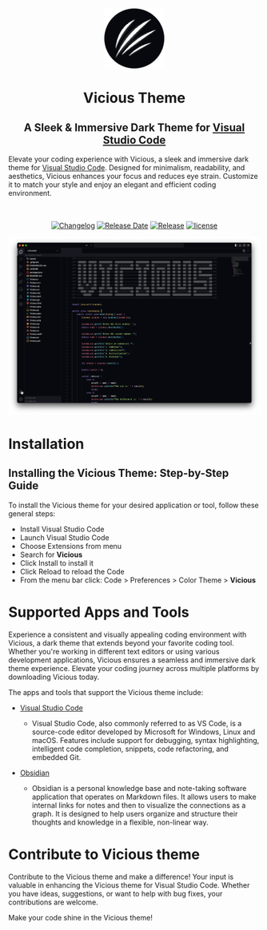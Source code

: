 <br>
<p align="center">
<img width="120" height="120" src="assets/logo.png" alt="Vicious Logo">
</p>

<h1 align="center">
Vicious Theme
</h1>

<h2 align="center">
 A Sleek & Immersive Dark Theme for <a href="http://code.visualstudio.com">Visual Studio Code</a>
</h2>
Elevate your coding experience with Vicious, a sleek and immersive dark theme for <a href="http://code.visualstudio.com">Visual Studio Code</a>. Designed for minimalism, readability, and aesthetics, Vicious enhances your focus and reduces eye strain. Customize it to match your style and enjoy an elegant and efficient coding environment.
<br><br><br>
<div  align="center">

[![Changelog](https://img.shields.io/badge/dynamic/json?url=https%3A%2F%2Fraw.githubusercontent.com%2Fzaheralmajed%2Fvicious-theme-vscode%2Fmaster%2Fpackage.json&query=version&style=flat&logo=github&logoColor=%23FBFCFC&label=changelog&labelColor=%2308090E&color=%23F1C981)](https://github.com/zaheralmajed/vicious-theme-vscode/blob/master/CHANGELOG.md)
[![Release Date](https://img.shields.io/badge/dynamic/json?url=https%3A%2F%2Fraw.githubusercontent.com%2Fzaheralmajed%2Fvicious-theme-vscode%2Fmaster%2Fpackage.json&query=releasedDate&style=flat&logo=github&logoColor=%23FBFCFC&label=release%20date&labelColor=%2308090E&color=%23F19A81)](https://github.com/zaheralmajed/vicious-theme-vscode/releases/tag/1.0.0)
[![Release](https://img.shields.io/badge/dynamic/json?url=https%3A%2F%2Fraw.githubusercontent.com%2Fzaheralmajed%2Fvicious-theme-vscode%2Fmaster%2Fpackage.json&query=%24.version&style=flat&logo=github&logoColor=%23FBFCFC&label=version&labelColor=%2308090E&color=%238BE3EB)](https://github.com/zaheralmajed/vicious-theme-vscode/releases/tag/1.0.0)
[![license](https://img.shields.io/badge/dynamic/json?url=https%3A%2F%2Fraw.githubusercontent.com%2Fzaheralmajed%2Fvicious-theme-vscode%2Fmaster%2Fpackage.json&query=license&style=flat&logo=github&logoColor=%23FBFCFC&label=license&labelColor=%2308090E&color=%23BCF181)](https://github.com/zaheralmajed/vicious-theme-vscode/blob/master/LICENSE)

</div>
<p align="center">
<img  src="assets/screenshot.png" alt="Vicious Screenshot">
</p>

# Installation

## Installing the Vicious Theme: Step-by-Step Guide

To install the Vicious theme for your desired application or tool, follow these general steps:

- Install Visual Studio Code
- Launch Visual Studio Code
- Choose Extensions from menu
- Search for **Vicious**
- Click Install to install it
- Click Reload to reload the Code
- From the menu bar click: Code > Preferences > Color Theme > **Vicious**

# Supported Apps and Tools

Experience a consistent and visually appealing coding environment with Vicious, a dark theme that extends beyond your favorite coding tool. Whether you're working in different text editors or using various development applications, Vicious ensures a seamless and immersive dark theme experience. Elevate your coding journey across multiple platforms by downloading Vicious today.

The apps and tools that support the Vicious theme include:

- [Visual Studio Code](#)

  - Visual Studio Code, also commonly referred to as VS Code, is a source-code editor developed by Microsoft for Windows, Linux and macOS. Features include support for debugging, syntax highlighting, intelligent code completion, snippets, code refactoring, and embedded Git.

- [Obsidian](#)
  - Obsidian is a personal knowledge base and note-taking software application that operates on Markdown files. It allows users to make internal links for notes and then to visualize the connections as a graph. It is designed to help users organize and structure their thoughts and knowledge in a flexible, non-linear way.

# Contribute to Vicious theme

Contribute to the Vicious theme and make a difference! Your input is valuable in enhancing the Vicious theme for Visual Studio Code. Whether you have ideas, suggestions, or want to help with bug fixes, your contributions are welcome.

Make your code shine in the Vicious theme!
